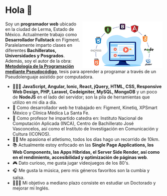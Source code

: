 # Hola :wave:

<img width=256 align="right" src="./images/fullstack.jpg" />

Soy un **programador web** ubicado en la ciudad de Lerma, Estado de México. Actualmente trabajo como **Desarrollador Fullstack** en Figment. Paralelamente imparto clases en diferentes **Bachilleratos, Universidades y Posgrados**. Además, soy el autor de la obra: **[Metodología de la Programación mediante Pseudocódigo](http://iconos.edu.mx/qrtesis/230314MV.html)**, tesis para aprender a programar a través de un Pseudolenguaje asistido por computadora.  

- 👨🏼‍💻 **JavaScript, Angular, Ionic, React, jQuery, HTML, CSS, Responsive Web Design, PHP, Laravel, Codeigniter, MySQL, MongoDB** y un poco de **NodeJS** en el lado del servidor; son la pila de herramientas que utilizo en mi día a día.
- 🏢 Como desarrollador web he trabajado en: Figment, Kinetiq, XPSmart México y Clínica Médica La Santa Fe. 
- 🏢 Como profesor he impartido catedra en: Instituto Nacional de Computación Aplicada (INCA), Centro de Bachillerato José Vasconcelos, así como el Instituto de Investigación en Comunicación y Cultura (ICONOS).
- 🏃‍♂️ Me apasiona el atletismo, todos los días hago un recorrido de 10km.
- 📚 Actualmente estoy enfocado en las **Single Page Applications, los Web Components, las Apps Híbridas, el Server Side Render, así como en el rendimiento, accesibilidad y optimización de páginas web**.
- 🎮 Dato curioso, me gusta jugar videojuegos de los 80's.
- 🎧 Me gusta la música, pero mis géneros favoritos son la cumbia y salsa.
- 👨🏻‍🎓 Mi objetivo a mediano plazo consiste en estudiar un Doctorado y mejorar mi Inglés.



